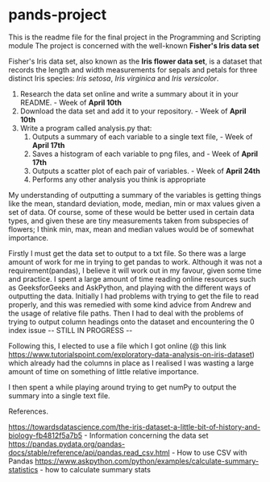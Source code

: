 # pands-project
This is the readme file for the final project in the Programming and Scripting module
The project is concerned with the well-known **Fisher's Iris data set**

Fisher's Iris data set, also known as the **Iris flower data set**, is a dataset that records the length and width measurements for sepals and petals for three distinct Iris species: *Iris setosa*, *Iris virginica* and *Iris versicolor*.




1. Research the data set online and write a summary about it in your README. - Week of **April 10th**
2. Download the data set and add it to your repository.                      - Week of **April 10th**
3. Write a program called analysis.py that:
    1. Outputs a summary of each variable to a single text file,             - Week of **April 17th**
    2. Saves a histogram of each variable to png files, and                  - Week of **April 17th**
    3. Outputs a scatter plot of each pair of variables.                     - Week of **April 24th**
    4. Performs any other analysis you think is appropriate


My understanding of outputting a summary of the variables is getting things like the mean, standard deviation, mode, median, min or max values given a set of data.
Of course, some of these would be better used in certain data types, and given these are tiny measurements taken from subspecies of flowers; I think min, max, mean and median values would be of somewhat importance.

Firstly I must get the data set to output to a txt file. So there was a large amount of work for me in trying to get pandas to work. Although it was not a requirement(pandas), I believe it will work out in my favour, given some time and practice.
I spent a large amount of time reading online resources such as GeeksforGeeks and AskPython, and playing with the different ways of outputting the data.
Initially I had problems with trying to get the file to read properly, and this was remedied with some kind advice from Andrew and the usage of relative file paths.
Then I had to deal with the problems of trying to output column headings onto the dataset and encountering the 0 index issue -- STILL IN PROGRESS --

Following this, I elected to use a file which I got online (@ this link https://www.tutorialspoint.com/exploratory-data-analysis-on-iris-dataset) which already had the columns in place as I realised I was wasting a large amount of time on something of little relative importance.

I then spent a while playing around trying to get numPy to output the summary into a single text file.




References.

https://towardsdatascience.com/the-iris-dataset-a-little-bit-of-history-and-biology-fb4812f5a7b5 - Information concerning the data set
https://pandas.pydata.org/pandas-docs/stable/reference/api/pandas.read_csv.html - How to use CSV with Pandas
https://www.askpython.com/python/examples/calculate-summary-statistics - how to calculate summary stats